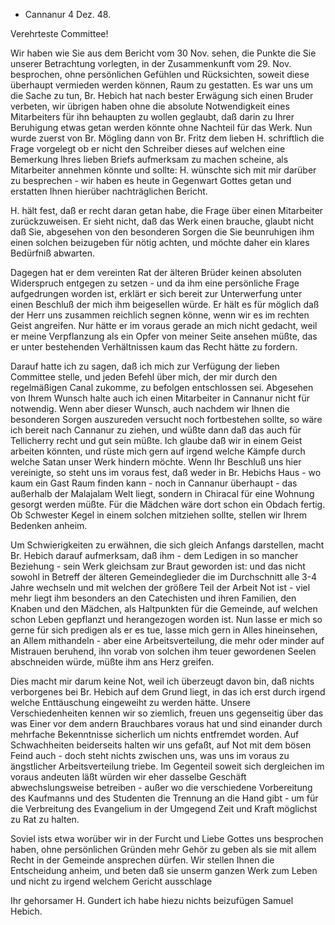 + Cannanur 4 Dez. 48.

Verehrteste Committee!

Wir haben wie Sie aus dem Bericht vom 30 Nov. sehen, die Punkte die Sie unserer Betrachtung vorlegten, in der Zusammenkunft vom 29. Nov. besprochen, ohne persönlichen Gefühlen und Rücksichten, soweit diese überhaupt vermieden werden können, Raum zu gestatten. Es war uns um die Sache zu tun, Br. Hebich hat nach bester Erwägung sich einen Bruder verbeten, wir übrigen haben ohne die absolute Notwendigkeit eines Mitarbeiters für ihn behaupten zu wollen geglaubt, daß darin zu Ihrer Beruhigung etwas getan werden könnte ohne Nachteil für das Werk. Nun wurde zuerst von Br. Mögling dann von Br. Fritz dem lieben H. schriftlich die Frage vorgelegt ob er nicht den Schreiber dieses auf welchen eine Bemerkung Ihres lieben Briefs aufmerksam zu machen scheine, als Mitarbeiter annehmen könnte und sollte: H. wünschte sich mit mir darüber zu besprechen - wir haben es heute in Gegenwart Gottes getan und erstatten Ihnen hierüber nachträglichen Bericht.

H. hält fest, daß er recht daran getan habe, die Frage über einen Mitarbeiter zurückzuweisen. Er sieht nicht, daß das Werk einen brauche, glaubt nicht daß Sie, abgesehen von den besonderen Sorgen die Sie beunruhigen ihm einen solchen beizugeben für nötig achten, und möchte daher ein klares Bedürfniß abwarten.

Dagegen hat er dem vereinten Rat der älteren Brüder keinen absoluten Widerspruch entgegen zu setzen - und da ihm eine persönliche Frage aufgedrungen worden ist, erklärt er sich bereit zur Unterwerfung unter einen Beschluß der mich ihm beigesellen würde. Er hält es für möglich daß der Herr uns zusammen reichlich segnen könne, wenn wir es im rechten Geist angreifen. Nur hätte er im voraus gerade an mich nicht gedacht, weil er meine Verpflanzung als ein Opfer von meiner Seite ansehen müßte, das er unter bestehenden Verhältnissen kaum das Recht hätte zu fordern.

Darauf hatte ich zu sagen, daß ich mich zur Verfügung der lieben Committee stelle, und jeden Befehl über mich, der mir durch den regelmäßigen Canal zukomme, zu befolgen entschlossen sei. Abgesehen von Ihrem Wunsch halte auch ich einen Mitarbeiter in Cannanur nicht für notwendig. Wenn aber dieser Wunsch, auch nachdem wir Ihnen die besonderen Sorgen auszureden versucht noch fortbestehen sollte, so wäre ich bereit nach Cannanur zu ziehen, und wüßte dann daß das auch für Tellicherry recht und gut sein müßte. Ich glaube daß wir in einem Geist arbeiten könnten, und rüste mich gern auf irgend welche Kämpfe durch welche Satan unser Werk hindern möchte. 
Wenn Ihr Beschluß uns hier vereinigte, so steht uns im voraus fest, daß weder in Br. Hebichs Haus - wo kaum ein Gast Raum finden kann - noch in Cannanur überhaupt - das außerhalb der Malajalam Welt liegt, sondern in Chiracal für eine Wohnung gesorgt werden müßte. Für die Mädchen wäre dort schon ein Obdach fertig. Ob Schwester Kegel in einem solchen mitziehen sollte, stellen wir Ihrem Bedenken anheim.

Um Schwierigkeiten zu erwähnen, die sich gleich Anfangs darstellen, macht Br. Hebich darauf aufmerksam, daß ihm - dem Ledigen in so mancher Beziehung - sein Werk gleichsam zur Braut geworden ist: und das nicht sowohl in Betreff der älteren Gemeindeglieder die im Durchschnitt alle 3-4 Jahre wechseln und mit welchen der größere Teil der Arbeit Not ist - viel mehr liegt ihm besonders an den Catechisten und ihren Familien, den Knaben und den Mädchen, als Haltpunkten für die Gemeinde, auf welchen schon Leben gepflanzt und herangezogen worden ist. Nun lasse er mich so gerne für sich predigen als er es tue, lasse mich gern in Alles hineinsehen, an Allem mithandeln - aber eine Arbeitsverteilung, die mehr oder minder auf Mistrauen beruhend, ihn vorab von solchen ihm teuer gewordenen Seelen abschneiden würde, müßte ihm ans Herz greifen.

Dies macht mir darum keine Not, weil ich überzeugt davon bin, daß nichts verborgenes bei Br. Hebich auf dem Grund liegt, in das ich erst durch irgend welche Enttäuschung eingeweiht zu werden hätte. Unsere Verschiedenheiten kennen wir so ziemlich, freuen uns gegenseitig über das was Einer vor dem andern Brauchbares voraus hat und sind einander durch mehrfache Bekenntnisse sicherlich um nichts entfremdet worden. Auf Schwachheiten beiderseits halten wir uns gefaßt, auf Not mit dem bösen Feind auch - doch steht nichts zwischen uns, was uns im voraus zu ängstlicher Arbeitsverteilung triebe. Im Gegenteil soweit sich dergleichen im voraus andeuten läßt würden wir eher dasselbe Geschäft abwechslungsweise betreiben - außer wo die verschiedene Vorbereitung des Kaufmanns und des Studenten die Trennung an die Hand gibt - um für die Verbreitung des Evangelium in der Umgegend Zeit und Kraft möglichst zu Rat zu halten.

Soviel ists etwa worüber wir in der Furcht und Liebe Gottes uns besprochen haben, ohne persönlichen Gründen mehr Gehör zu geben als sie mit allem Recht in der Gemeinde ansprechen dürfen. Wir stellen Ihnen die Entscheidung anheim, und beten daß sie unserm ganzen Werk zum Leben und nicht zu irgend welchem Gericht ausschlage

 Ihr gehorsamer
 H. Gundert
ich habe hiezu nichts beizufügen Samuel Hebich.

